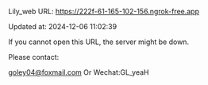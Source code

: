Lily_web URL: https://222f-61-165-102-156.ngrok-free.app

Updated at: 2024-12-06 11:02:39

If you cannot open this URL, the server might be down.

Please contact: 

goley04@foxmail.com Or Wechat:GL_yeaH